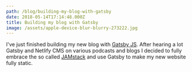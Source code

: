 ```yaml
---
path: /blog/building-my-blog-with-gatsby
date: 2018-05-14T17:14:48.000Z
title: Building my blog with Gatsby
image: /assets/apple-device-blur-blurry-273222.jpg
---
```

I've just finished building my new blog with [Gatsby JS](https://gatsbyjs.org). After hearing a lot Gatsby and Netlify CMS on various podcasts and blogs I decided to fully embrace the so called [JAMstack](https://jamstack.org/) and use Gatsby to make my new website fully static.
